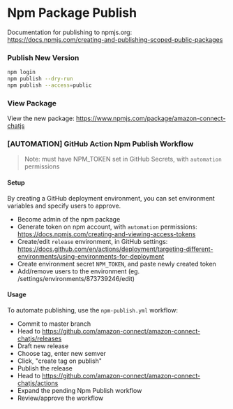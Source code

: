# Npm Package Publish

Documentation for publishing to npmjs.org: https://docs.npmjs.com/creating-and-publishing-scoped-public-packages

### Publish New Version

```sh
npm login
npm publish --dry-run
npm publish --access=public
```

### View Package

View the new package: https://www.npmjs.com/package/amazon-connect-chatjs

### [AUTOMATION] GitHub Action Npm Publish Workflow

> Note: must have NPM_TOKEN set in GitHub Secrets, with `automation` permissions

#### Setup

By creating a GitHub deployment environment, you can set environment variables and specify users to approve.

- Become admin of the npm package
- Generate token on npm account, with `automation` permissions: https://docs.npmjs.com/creating-and-viewing-access-tokens
- Create/edit `release` environment, in GitHub settings: https://docs.github.com/en/actions/deployment/targeting-different-environments/using-environments-for-deployment
- Create environment secret `NPM_TOKEN`, and paste newly created token
- Add/remove users to the environment (eg. /settings/environments/873739246/edit)

#### Usage

To automate publishing, use the `npm-publish.yml` workflow:

- Commit to master branch
- Head to https://github.com/amazon-connect/amazon-connect-chatjs/releases
- Draft new release
- Choose tag, enter new semver
- Click, "create tag on publish"
- Publish the release
- Head to https://github.com/amazon-connect/amazon-connect-chatjs/actions
- Expand the pending Npm Publish workflow
- Review/approve the workflow
